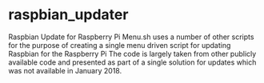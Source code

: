 # raspbian_updater
Raspbian Update for Raspberry Pi
Menu.sh uses a number of other scripts for the purpose of creating a single menu driven script for updating Raspbian for the Raspberry Pi
The code is largely taken from other publicly available code and presented as part of a single solution for updates which was not available in January 2018.
